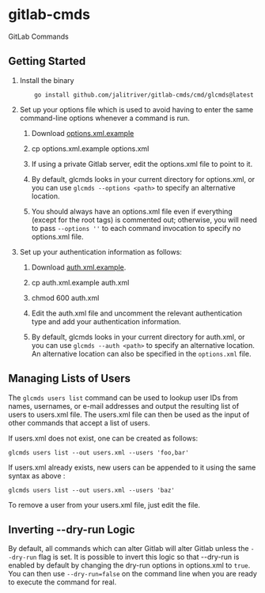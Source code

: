 # gitlab-cmds

GitLab Commands

## Getting Started

1. Install the binary

    ```
        go install github.com/jalitriver/gitlab-cmds/cmd/glcmds@latest
    ```

1. Set up your options file which is used to avoid having to enter the
   same command-line options whenever a command is run.

    1. Download [options.xml.example](https://raw.githubusercontent.com/jalitriver/gitlab-cmds/master/options.xml.example)

    1. cp options.xml.example options.xml

    1. If using a private Gitlab server, edit the options.xml file to
       point to it.

    1. By default, glcmds looks in your current directory for
       options.xml, or you can use `glcmds --options <path>` to specify
       an alternative location.

    1. You should always have an options.xml file even if everything
       (except for the root tags) is commented out; otherwise, you
       will need to pass `--options ''` to each command invocation to
       specify no options.xml file.

1. Set up your authentication information as follows:

    1. Download [auth.xml.example](https://raw.githubusercontent.com/jalitriver/gitlab-cmds/master/auth.xml.example).

    1. cp auth.xml.example auth.xml

    1. chmod 600 auth.xml

    1. Edit the auth.xml file and uncomment the relevant
       authentication type and add your authentication information.

    1. By default, glcmds looks in your current directory for auth.xml,
       or you can use `glcmds --auth <path>` to specify an alternative
       location.  An alternative location can also be specified in the
       `options.xml` file.

## Managing Lists of Users

The `glcmds users list` command can be used to lookup user IDs from
names, usernames, or e-mail addresses and output the resulting list of
users to users.xml file.  The users.xml file can then be used as the
input of other commands that accept a list of users.

If users.xml does not exist, one can be created as follows:

 ```
 glcmds users list --out users.xml --users 'foo,bar'
 ```

If users.xml already exists, new users can be appended to it using the
same syntax as above :

 ```
 glcmds users list --out users.xml --users 'baz'
 ```

To remove a user from your users.xml file, just edit the file.

## Inverting --dry-run Logic

By default, all commands which can alter Gitlab will alter Gitlab
unless the `--dry-run` flag is set.  It is possible to invert this
logic so that --dry-run is enabled by default by changing the dry-run
options in options.xml to `true`.  You can then use `--dry-run=false`
on the command line when you are ready to execute the command for
real.

